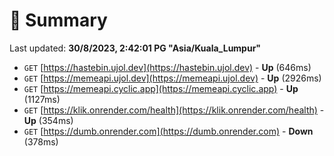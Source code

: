# 📖 Summary
Last updated: **30/8/2023, 2:42:01 PG "Asia/Kuala_Lumpur"**

- `GET` [https://hastebin.ujol.dev](https://hastebin.ujol.dev) - **Up** (646ms)
- `GET` [https://memeapi.ujol.dev](https://memeapi.ujol.dev) - **Up** (2926ms)
- `GET` [https://memeapi.cyclic.app](https://memeapi.cyclic.app) - **Up** (1127ms)
- `GET` [https://klik.onrender.com/health](https://klik.onrender.com/health) - **Up** (354ms)
- `GET` [https://dumb.onrender.com](https://dumb.onrender.com) - **Down** (378ms)
